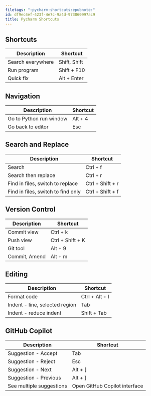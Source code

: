 ```yaml
---
filetags: ":pycharm:shortcuts:epubnote:"
id: df9ec4ef-423f-4e7c-9a4d-973860997ac9
title: Pycharm Shortcuts
---
```


## Shortcuts

| Description       | Shortcut     |
|-------------------|--------------|
| Search everywhere | Shift, Shift |
| Run program       | Shift + F10  |
| Quick fix         | Alt + Enter  |

## Navigation

| Description             | Shortcut |
|-------------------------|----------|
| Go to Python run window | Alt + 4  |
| Go back to editor       | Esc      |

## Search and Replace

| Description                        | Shortcut         |
|------------------------------------|------------------|
| Search                             | Ctrl + f         |
| Search then replace                | Ctrl + r         |
| Find in files, switch to replace   | Ctrl + Shift + r |
| Find in files, switch to find only | Ctrl + Shift + f |

## Version Control

| Description   | Shortcut         |
|---------------|------------------|
| Commit view   | Ctrl + k         |
| Push view     | Ctrl + Shift + K |
| Git tool      | Alt + 9          |
| Commit, Amend | Alt + m          |

## Editing

| Description                    | Shortcut       |
|--------------------------------|----------------|
| Format code                    | Ctrl + Alt + l |
| Indent - line, selected region | Tab            |
| Indent - reduce indent         | Shift + Tab    |

## GitHub Copilot

| Description              | Shortcut                      |
|--------------------------|-------------------------------|
| Suggestion - Accept      | Tab                           |
| Suggestion - Reject      | Esc                           |
| Suggestion - Next        | Alt + \[                      |
| Suggestion - Previous    | Alt + \]                      |
| See multiple suggestions | Open GitHub Copilot interface |
